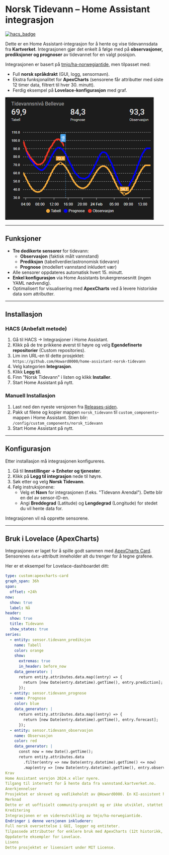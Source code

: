# Norsk Tidevann – Home Assistant integrasjon

[![hacs_badge](https://img.shields.io/badge/HACS-Custom-orange.svg)](https://github.com/custom-components/hacs)

Dette er en Home Assistant-integrasjon for å hente og vise tidevannsdata fra **Kartverket**.
Integrasjonen gjør det enkelt å følge med på **observasjoner, prediksjoner og prognoser** av tidevannet for en valgt posisjon.

Integrasjonen er basert på [tmjo/ha-norwegiantide](https://github.com/tmjo/ha-norwegiantide), men tilpasset med:
- Full **norsk språkdrakt** (GUI, logg, sensornavn).
- Ekstra funksjonalitet for **ApexCharts** (sensorene får attributter med siste 12 timer data, filtrert til hver 30. minutt).
- Ferdig eksempel på **Lovelace-konfigurasjon** med graf.

![Lovelace eksempel med ApexCharts](https://raw.githubusercontent.com/Howard0000/home-assistant-norsk-tidevann/main/examples/apexcharts/ApexCharts.png)

---

## Funksjoner

- **Tre dedikerte sensorer** for tidevann:
  - **Observasjon** (faktisk målt vannstand)
  - **Prediksjon** (tabellverdier/astronomisk tidevann)
  - **Prognose** (modellert vannstand inkludert vær)
- Alle sensorer oppdateres automatisk hvert 15. minutt.
- **Enkel konfigurasjon** via Home Assistants brukergrensesnitt (ingen YAML nødvendig).
- Optimalisert for visualisering med **ApexCharts** ved å levere historiske data som attributter.

---

## Installasjon

### HACS (Anbefalt metode)

1.  Gå til HACS -> Integrasjoner i Home Assistant.
2.  Klikk på de tre prikkene øverst til høyre og velg **Egendefinerte repositorier** (Custom repositories).
3.  Lim inn URL-en til dette prosjektet: `https://github.com/Howard0000/home-assistant-norsk-tidevann`
4.  Velg kategorien **Integrasjon**.
5.  Klikk **Legg til**.
6.  Finn "Norsk Tidevann" i listen og klikk **Installer**.
7.  Start Home Assistant på nytt.

### Manuell Installasjon

1.  Last ned den nyeste versjonen fra [Releases-siden](https://github.com/Howard0000/home-assistant-norsk-tidevann/releases).
2.  Pakk ut filene og kopier mappen `norsk_tidevann` til `custom_components`-mappen i Home Assistant.
    Stien blir: `/config/custom_components/norsk_tidevann`
3.  Start Home Assistant på nytt.

---

## Konfigurasjon

Etter installasjon må integrasjonen konfigureres.

1.  Gå til **Innstillinger → Enheter og tjenester**.
2.  Klikk på **Legg til integrasjon** nede til høyre.
3.  Søk etter og velg **Norsk Tidevann**.
4.  Følg instruksjonene:
    - Velg et **Navn** for integrasjonen (f.eks. "Tidevann Arendal"). Dette blir en del av sensor-ID-en.
    - Angi **Breddegrad** (Latitude) og **Lengdegrad** (Longitude) for stedet du vil hente data for.

Integrasjonen vil nå opprette sensorene.

---

## Bruk i Lovelace (ApexCharts)

Integrasjonen er laget for å spille godt sammen med [ApexCharts Card](https://github.com/RomRider/apexcharts-card). Sensorenes `data`-attributt inneholder alt du trenger for å tegne grafene.

Her er et eksempel for Lovelace-dashboardet ditt:

```yaml
type: custom:apexcharts-card
graph_span: 36h
span:
  offset: +24h
now:
  show: true
  label: Nå
header:
  show: true
  title: Tidevann
  show_states: true
series:
  - entity: sensor.tidevann_prediksjon
    name: Tabell
    color: orange
    show:
      extremas: true
      in_header: before_now
    data_generator: |
      return entity.attributes.data.map((entry) => {
        return [new Date(entry.datetime).getTime(), entry.prediction];
      });
  - entity: sensor.tidevann_prognose
    name: Prognose
    color: blue
    data_generator: |
      return entity.attributes.data.map((entry) => {
        return [new Date(entry.datetime).getTime(), entry.forecast];
      });
  - entity: sensor.tidevann_observasjon
    name: Observasjon
    color: red
    data_generator: |
      const now = new Date().getTime();
      return entity.attributes.data
        .filter(entry => new Date(entry.datetime).getTime() <= now)
        .map(entry => [new Date(entry.datetime).getTime(), entry.observation]);
Krav
Home Assistant versjon 2024.x eller nyere.
Tilgang til internett for å hente data fra vannstand.kartverket.no.
Anerkjennelser
Prosjektet er skrevet og vedlikeholdt av @Howard0000. En KI-assistent har hjulpet til med å forenkle forklaringer, rydde i README-en og pusse på skript. Alle forslag er manuelt vurdert før de ble tatt inn, og all konfigurasjon og testing er gjort av meg.
Merknad
Dette er et uoffisielt community-prosjekt og er ikke utviklet, støttet eller vedlikeholdt av Kartverket. All bruk skjer på eget ansvar. For offisiell dokumentasjon, se Kartverkets API-dokumentasjon.
Kreditering
Integrasjonen er en videreutvikling av tmjo/ha-norwegiantide.
Endringer i denne versjonen inkluderer:
Full norsk oversettelse i GUI, logger og entiteter.
Tilpassede attributter for enklere bruk med ApexCharts (12t historikk, 30-minutters intervaller).
Oppdaterte eksempler for Lovelace.
Lisens
Dette prosjektet er lisensiert under MIT License.
